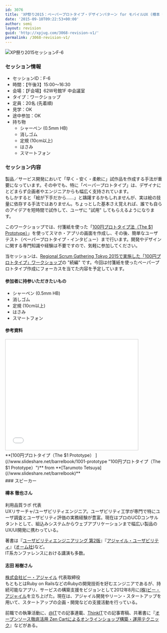 ```yaml
---
id: 3076
title: 'XP祭り2015：ペーパープロトタイプ・デザインパターン for モバイルUX (樽本 徹也さん、志田 裕樹さん)'
date: '2015-09-10T09:22:53+00:00'
author: semi
layout: revision
guid: 'http://xpjug.com/3068-revision-v1/'
permalink: /3068-revision-v1/
---
```


![XP祭り2015セッションF-6](http://xpjug.com/wp-content/uploads/2015/09/xp2015_session_f6.png)

### セッション情報

- セッションID：F-6
- 時間：【午後3】15:00～16:30
- 会場：【F会場】62W号館1F 中会議室
- タイプ：ワークショップ
- 定員：20名 (先着順)
- 見学：OK
- 途中参加：OK
- 持ち物 
    - シャーペン (0.5mm HB)
    - 消しゴム
    - 定規 (10cm以上)
    - はさみ
    - スマートフォン

### セッション内容

製品／サービス開発において「早く・安く・柔軟に」試作品を作成する手法が重要になっています。その中でも、特に「ペーパープロトタイプ」は、デザイナにとどまらず企画者やエンジニアからも幅広く支持されています。  
もしかすると「絵が下手だから……」と躊躇するかもしれませんが、実は絵の技量に依存する手法ではありません。ちょっとした基本さえ覚えれば、誰でも自らのアイデアを短時間で試作して、ユーザに "試用" してもらえるようになります。

このワークショップでは、付箋紙を使った「[100円プロトタイプ法（The $1 Prototype）](http://www.slideshare.net/barrelbook/1001-prototype)」を使ってスマホ・アプリの画面を作成し、その後、簡単なユーザテスト（ペーパープロトタイプ・インタビュー）まで行います。開発やデザインに関する専門知識や経験は不要ですので、気軽に参加してください。

当セッションは、[Regional Scrum Gathering Tokyo 2015で実施した「100円プロトタイプ」ワークショップ](http://2015.scrumgatheringtokyo.org/event/5952b2425cc8d1fdd0c14a502296fab6)の "続編" です。今回は付箋紙を使ったペーパープロトタイプ作成にフォーカスを当てた内容を予定しています。

#### 参加者に持参いただきたいもの

- シャーペン (0.5mm HB)
- 消しゴム
- 定規 (10cm以上)
- はさみ
- スマートフォン

#### 参考資料

<iframe allowfullscreen="" frameborder="0" height="355" marginheight="0" marginwidth="0" scrolling="no" src="//www.slideshare.net/slideshow/embed_code/key/ObOaQPryiZubG" style="border:1px solid #CCC; border-width:1px; margin-bottom:5px; max-width: 100%;" width="425"> </iframe>

<div style="margin-bottom:5px">  **[100円プロトタイプ（The $1 Prototype） ](//www.slideshare.net/barrelbook/1001-prototype "100円プロトタイプ（The $1 Prototype）")**  from **[Tarumoto Tetsuya](//www.slideshare.net/barrelbook)** </div>### スピーカー

#### 樽本 徹也さん

利用品質ラボ 代表  
UXリサーチャ/ユーザビリティエンジニア。ユーザビリティ工学が専門で特にユーザ調査とユーザビリティ評価の実務経験が豊富。現在はプロのUCDコンサルタントとして、組込みシステムからウェブアプリケーションまで幅広い製品のUX/UI開発に携わっている。

著書は『[ユーザビリティエンジニアリング 第2版](http://shop.ohmsha.co.jp/shop/shopdetail.html?brandcode=000000000532)』『[アジャイル・ユーザビリティ](http://shop.ohmsha.co.jp/shop/shopdetail.html?brandcode=000000001557)』([オーム社](http://www.ohmsha.co.jp/))など。  
IT系カンファレンスにおける講演も多数。

#### 志田 裕樹さん

[株式会社ビー・アジャイル](http://be-agile.jp/) 代表取締役  
もともとはRuby on RailsなどのRubyの開発技術を好むエンジニアであるが、持続可能なアプリ、サービスの構築支援をビジョンとして2012年8月に[(株)ビー・アジャイル](http://be-agile.jp/)を立ち上げた。現在は、アジャイル開発やリーン・スタートアップを用いて、スタートアップの企画・開発などの支援活動を行っている。

前職での執筆活動に、[@IT](http://www.atmarkit.co.jp/)での記事連載、[ThinkIT](http://thinkit.co.jp/author/344)での記事寄稿、共著書に『[オープンソース徹底活用 Zen Cartによるオンラインショップ構築・運用テクニック](http://www.amazon.co.jp/dp/4798019380)』などがある。